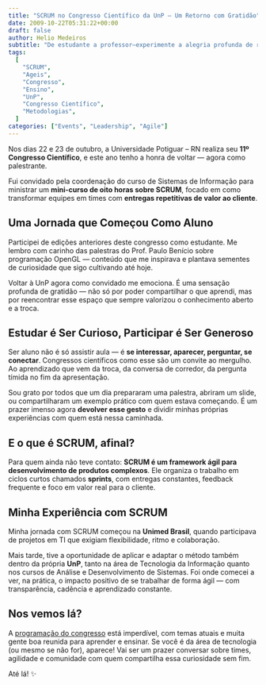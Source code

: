 ```yaml
---
title: "SCRUM no Congresso Científico da UnP – Um Retorno com Gratidão"
date: 2009-10-22T05:31:22+00:00
draft: false
author: Helio Medeiros
subtitle: "De estudante a professor—experimente a alegria profunda de retornar à alma mater para compartilhar sabedoria SCRUM, completando um ciclo completo de aprendizado, crescimento e retribuição à comunidade"
tags:
  [
    "SCRUM",
    "Ageis",
    "Congresso",
    "Ensino",
    "UnP",
    "Congresso Científico",
    "Metodologias",
  ]
categories: ["Events", "Leadership", "Agile"]
---
```


Nos dias 22 e 23 de outubro, a Universidade Potiguar – RN realiza seu **11º Congresso Científico**, e este ano tenho a honra de voltar — agora como palestrante.

Fui convidado pela coordenação do curso de Sistemas de Informação para ministrar um **mini-curso de oito horas sobre SCRUM**, focado em como transformar equipes em times com **entregas repetitivas de valor ao cliente**.

## Uma Jornada que Começou Como Aluno

Participei de edições anteriores deste congresso como estudante. Me lembro com carinho das palestras do Prof. Paulo Benício sobre programação OpenGL — conteúdo que me inspirava e plantava sementes de curiosidade que sigo cultivando até hoje.

Voltar à UnP agora como convidado me emociona. É uma sensação profunda de gratidão — não só por poder compartilhar o que aprendi, mas por reencontrar esse espaço que sempre valorizou o conhecimento aberto e a troca.

## Estudar é Ser Curioso, Participar é Ser Generoso

Ser aluno não é só assistir aula — é **se interessar, aparecer, perguntar, se conectar**. Congressos científicos como esse são um convite ao mergulho. Ao aprendizado que vem da troca, da conversa de corredor, da pergunta tímida no fim da apresentação.

Sou grato por todos que um dia prepararam uma palestra, abriram um slide, ou compartilharam um exemplo prático com quem estava começando. É um prazer imenso agora **devolver esse gesto** e dividir minhas próprias experiências com quem está nessa caminhada.

## E o que é SCRUM, afinal?

Para quem ainda não teve contato: **SCRUM é um framework ágil para desenvolvimento de produtos complexos**. Ele organiza o trabalho em ciclos curtos chamados **sprints**, com entregas constantes, feedback frequente e foco em valor real para o cliente.

## Minha Experiência com SCRUM

Minha jornada com SCRUM começou na **Unimed Brasil**, quando participava de projetos em TI que exigiam flexibilidade, ritmo e colaboração.

Mais tarde, tive a oportunidade de aplicar e adaptar o método também dentro da própria **UnP**, tanto na área de Tecnologia da Informação quanto nos cursos de Análise e Desenvolvimento de Sistemas. Foi onde comecei a ver, na prática, o impacto positivo de se trabalhar de forma ágil — com transparência, cadência e aprendizado constante.

## Nos vemos lá?

A [programação do congresso](https://unp.br) está imperdível, com temas atuais e muita gente boa reunida para aprender e ensinar. Se você é da área de tecnologia (ou mesmo se não for), aparece! Vai ser um prazer conversar sobre times, agilidade e comunidade com quem compartilha essa curiosidade sem fim.

Até lá! ✨
